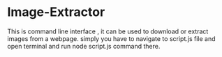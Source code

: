 # Image-Extractor
This is command line interface , it can be used to download or extract images from a webpage. simply you have to navigate to script.js file and open terminal and run node script.js command there.
